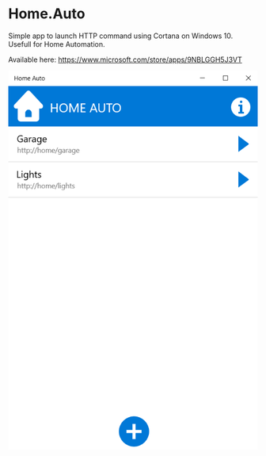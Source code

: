 # Home.Auto

Simple app to launch HTTP command using Cortana on Windows 10.  
Usefull for Home Automation.

Available here: https://www.microsoft.com/store/apps/9NBLGGH5J3VT  
  
  
![Main Page](https://raw.githubusercontent.com/nicoschmitt/Home.Auto/master/01%20main.png)
